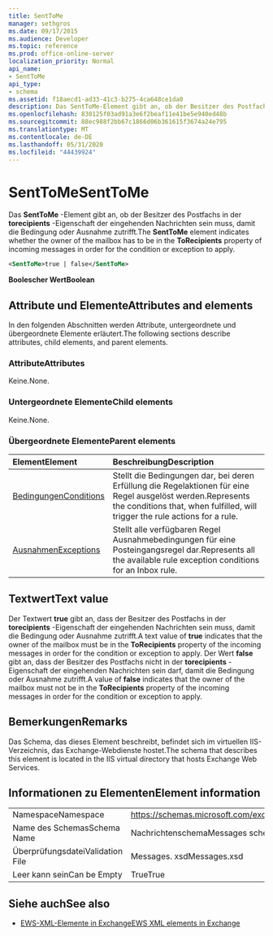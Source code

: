 ```yaml
---
title: SentToMe
manager: sethgros
ms.date: 09/17/2015
ms.audience: Developer
ms.topic: reference
ms.prod: office-online-server
localization_priority: Normal
api_name:
- SentToMe
api_type:
- schema
ms.assetid: f18aecd1-ad33-41c3-b275-4ca648ce1da0
description: Das SentToMe-Element gibt an, ob der Besitzer des Postfachs in der torecipients-Eigenschaft der eingehenden Nachrichten sein muss, damit die Bedingung oder Ausnahme zutrifft.
ms.openlocfilehash: 830125f03ad91a3e6f2beaf11e41be5e940ed48b
ms.sourcegitcommit: 88ec988f2bb67c1866d06b361615f3674a24e795
ms.translationtype: MT
ms.contentlocale: de-DE
ms.lasthandoff: 05/31/2020
ms.locfileid: "44439924"
---
```

# <a name="senttome"></a><span data-ttu-id="9f665-103">SentToMe</span><span class="sxs-lookup"><span data-stu-id="9f665-103">SentToMe</span></span>

<span data-ttu-id="9f665-104">Das **SentToMe** -Element gibt an, ob der Besitzer des Postfachs in der **torecipients** -Eigenschaft der eingehenden Nachrichten sein muss, damit die Bedingung oder Ausnahme zutrifft.</span><span class="sxs-lookup"><span data-stu-id="9f665-104">The **SentToMe** element indicates whether the owner of the mailbox has to be in the **ToRecipients** property of incoming messages in order for the condition or exception to apply.</span></span> 
  
```XML
<SentToMe>true | false</SentToMe>
```

 <span data-ttu-id="9f665-105">**Boolescher Wert**</span><span class="sxs-lookup"><span data-stu-id="9f665-105">**Boolean**</span></span>
## <a name="attributes-and-elements"></a><span data-ttu-id="9f665-106">Attribute und Elemente</span><span class="sxs-lookup"><span data-stu-id="9f665-106">Attributes and elements</span></span>

<span data-ttu-id="9f665-107">In den folgenden Abschnitten werden Attribute, untergeordnete und übergeordnete Elemente erläutert.</span><span class="sxs-lookup"><span data-stu-id="9f665-107">The following sections describe attributes, child elements, and parent elements.</span></span>
  
### <a name="attributes"></a><span data-ttu-id="9f665-108">Attribute</span><span class="sxs-lookup"><span data-stu-id="9f665-108">Attributes</span></span>

<span data-ttu-id="9f665-109">Keine.</span><span class="sxs-lookup"><span data-stu-id="9f665-109">None.</span></span>
  
### <a name="child-elements"></a><span data-ttu-id="9f665-110">Untergeordnete Elemente</span><span class="sxs-lookup"><span data-stu-id="9f665-110">Child elements</span></span>

<span data-ttu-id="9f665-111">Keine.</span><span class="sxs-lookup"><span data-stu-id="9f665-111">None.</span></span>
  
### <a name="parent-elements"></a><span data-ttu-id="9f665-112">Übergeordnete Elemente</span><span class="sxs-lookup"><span data-stu-id="9f665-112">Parent elements</span></span>

|<span data-ttu-id="9f665-113">**Element**</span><span class="sxs-lookup"><span data-stu-id="9f665-113">**Element**</span></span>|<span data-ttu-id="9f665-114">**Beschreibung**</span><span class="sxs-lookup"><span data-stu-id="9f665-114">**Description**</span></span>|
|:-----|:-----|
|[<span data-ttu-id="9f665-115">Bedingungen</span><span class="sxs-lookup"><span data-stu-id="9f665-115">Conditions</span></span>](conditions.md) <br/> |<span data-ttu-id="9f665-116">Stellt die Bedingungen dar, bei deren Erfüllung die Regelaktionen für eine Regel ausgelöst werden.</span><span class="sxs-lookup"><span data-stu-id="9f665-116">Represents the conditions that, when fulfilled, will trigger the rule actions for a rule.</span></span>  <br/> |
|[<span data-ttu-id="9f665-117">Ausnahmen</span><span class="sxs-lookup"><span data-stu-id="9f665-117">Exceptions</span></span>](exceptions.md) <br/> |<span data-ttu-id="9f665-118">Stellt alle verfügbaren Regel Ausnahmebedingungen für eine Posteingangsregel dar.</span><span class="sxs-lookup"><span data-stu-id="9f665-118">Represents all the available rule exception conditions for an Inbox rule.</span></span>  <br/> |
   
## <a name="text-value"></a><span data-ttu-id="9f665-119">Textwert</span><span class="sxs-lookup"><span data-stu-id="9f665-119">Text value</span></span>

<span data-ttu-id="9f665-120">Der Textwert **true** gibt an, dass der Besitzer des Postfachs in der **torecipients** -Eigenschaft der eingehenden Nachrichten sein muss, damit die Bedingung oder Ausnahme zutrifft.</span><span class="sxs-lookup"><span data-stu-id="9f665-120">A text value of **true** indicates that the owner of the mailbox must be in the **ToRecipients** property of the incoming messages in order for the condition or exception to apply.</span></span> <span data-ttu-id="9f665-121">Der Wert **false** gibt an, dass der Besitzer des Postfachs nicht in der **torecipients** -Eigenschaft der eingehenden Nachrichten sein darf, damit die Bedingung oder Ausnahme zutrifft.</span><span class="sxs-lookup"><span data-stu-id="9f665-121">A value of **false** indicates that the owner of the mailbox must not be in the **ToRecipients** property of the incoming messages in order for the condition or exception to apply.</span></span> 
  
## <a name="remarks"></a><span data-ttu-id="9f665-122">Bemerkungen</span><span class="sxs-lookup"><span data-stu-id="9f665-122">Remarks</span></span>

<span data-ttu-id="9f665-123">Das Schema, das dieses Element beschreibt, befindet sich im virtuellen IIS-Verzeichnis, das Exchange-Webdienste hostet.</span><span class="sxs-lookup"><span data-stu-id="9f665-123">The schema that describes this element is located in the IIS virtual directory that hosts Exchange Web Services.</span></span>
  
## <a name="element-information"></a><span data-ttu-id="9f665-124">Informationen zu Elementen</span><span class="sxs-lookup"><span data-stu-id="9f665-124">Element information</span></span>

|||
|:-----|:-----|
|<span data-ttu-id="9f665-125">Namespace</span><span class="sxs-lookup"><span data-stu-id="9f665-125">Namespace</span></span>  <br/> |https://schemas.microsoft.com/exchange/services/2006/messages  <br/> |
|<span data-ttu-id="9f665-126">Name des Schemas</span><span class="sxs-lookup"><span data-stu-id="9f665-126">Schema Name</span></span>  <br/> |<span data-ttu-id="9f665-127">Nachrichtenschema</span><span class="sxs-lookup"><span data-stu-id="9f665-127">Messages schema</span></span>  <br/> |
|<span data-ttu-id="9f665-128">Überprüfungsdatei</span><span class="sxs-lookup"><span data-stu-id="9f665-128">Validation File</span></span>  <br/> |<span data-ttu-id="9f665-129">Messages. xsd</span><span class="sxs-lookup"><span data-stu-id="9f665-129">Messages.xsd</span></span>  <br/> |
|<span data-ttu-id="9f665-130">Leer kann sein</span><span class="sxs-lookup"><span data-stu-id="9f665-130">Can be Empty</span></span>  <br/> |<span data-ttu-id="9f665-131">True</span><span class="sxs-lookup"><span data-stu-id="9f665-131">True</span></span>  <br/> |
   
## <a name="see-also"></a><span data-ttu-id="9f665-132">Siehe auch</span><span class="sxs-lookup"><span data-stu-id="9f665-132">See also</span></span>



- [<span data-ttu-id="9f665-133">EWS-XML-Elemente in Exchange</span><span class="sxs-lookup"><span data-stu-id="9f665-133">EWS XML elements in Exchange</span></span>](ews-xml-elements-in-exchange.md)

